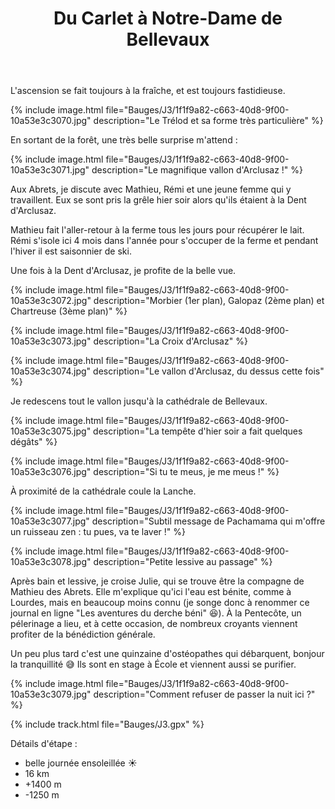 ﻿---
title: "Du Carlet à Notre-Dame de Bellevaux"
permalink: /Bauges/J3/
sidebar:
  nav: "bauges"
enable_tracks: true
---

L'ascension se fait toujours à la fraîche, et est toujours fastidieuse.

{% include image.html file="Bauges/J3/1f1f9a82-c663-40d8-9f00-10a53e3c3070.jpg" description="Le Trélod et sa forme très particulière" %}

En sortant de la forêt, une très belle surprise m'attend :

{% include image.html file="Bauges/J3/1f1f9a82-c663-40d8-9f00-10a53e3c3071.jpg" description="Le magnifique vallon d'Arclusaz !" %}

Aux Abrets, je discute avec Mathieu, Rémi et une jeune femme qui y travaillent. Eux se sont pris la grêle hier soir alors qu'ils étaient à la Dent d'Arclusaz.

Mathieu fait l'aller-retour à la ferme tous les jours pour récupérer le lait.
Rémi s'isole ici 4 mois dans l'année pour s'occuper de la ferme et pendant l'hiver il est saisonnier de ski.

Une fois à la Dent d'Arclusaz, je profite de la belle vue.

{% include image.html file="Bauges/J3/1f1f9a82-c663-40d8-9f00-10a53e3c3072.jpg" description="Morbier (1er plan), Galopaz (2ème plan) et Chartreuse (3ème plan)" %}

{% include image.html file="Bauges/J3/1f1f9a82-c663-40d8-9f00-10a53e3c3073.jpg" description="La Croix d'Arclusaz" %}

{% include image.html file="Bauges/J3/1f1f9a82-c663-40d8-9f00-10a53e3c3074.jpg" description="Le vallon d'Arclusaz, du dessus cette fois" %}

Je redescens tout le vallon jusqu'à la cathédrale de Bellevaux.

{% include image.html file="Bauges/J3/1f1f9a82-c663-40d8-9f00-10a53e3c3075.jpg" description="La tempête d'hier soir a fait quelques dégâts" %}

{% include image.html file="Bauges/J3/1f1f9a82-c663-40d8-9f00-10a53e3c3076.jpg" description="Si tu te meus, je me meus !" %}

À proximité de la cathédrale coule la Lanche.

{% include image.html file="Bauges/J3/1f1f9a82-c663-40d8-9f00-10a53e3c3077.jpg" description="Subtil message de Pachamama qui m'offre un ruisseau zen : tu pues, va te laver !" %}

{% include image.html file="Bauges/J3/1f1f9a82-c663-40d8-9f00-10a53e3c3078.jpg" description="Petite lessive au passage" %}

Après bain et lessive, je croise Julie, qui se trouve être la compagne de Mathieu des Abrets.
Elle m'explique qu'ici l'eau est bénite, comme à Lourdes, mais en beaucoup moins connu (je songe donc à renommer ce journal en ligne "Les aventures du derche béni"  :laughing:).
À la Pentecôte, un pélerinage a lieu, et à cette occasion, de nombreux croyants viennent profiter de la bénédiction générale.

Un peu plus tard c'est une quinzaine d'ostéopathes qui débarquent, bonjour la tranquillité :sweat_smile:
Ils sont en stage à École et viennent aussi se purifier.

{% include image.html file="Bauges/J3/1f1f9a82-c663-40d8-9f00-10a53e3c3079.jpg" description="Comment refuser de passer la nuit ici ?" %}

{% include track.html file="Bauges/J3.gpx" %}

Détails d'étape :
* belle journée ensoleillée :sunny:
* 16 km
* +1400 m
* -1250 m
